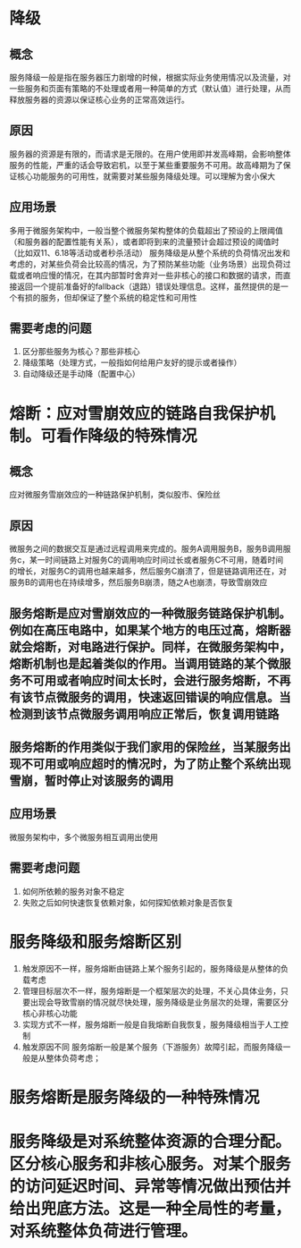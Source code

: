 # 降级
## 概念
服务降级一般是指在服务器压力剧增的时候，根据实际业务使用情况以及流量，对一些服务和页面有策略的不处理或者用一种简单的方式（默认值）进行处理，从而释放服务器的资源以保证核心业务的正常高效运行。
## 原因
服务器的资源是有限的，而请求是无限的。在用户使用即并发高峰期，会影响整体服务的性能，严重的话会导致宕机，以至于某些重要服务不可用。故高峰期为了保证核心功能服务的可用性，就需要对某些服务降级处理。可以理解为舍小保大
## 应用场景
多用于微服务架构中，一般当整个微服务架构整体的负载超出了预设的上限阈值（和服务器的配置性能有关系），或者即将到来的流量预计会超过预设的阈值时（比如双11、6.18等活动或者秒杀活动）
服务降级是从整个系统的负荷情况出发和考虑的，对某些负荷会比较高的情况，为了预防某些功能（业务场景）出现负荷过载或者响应慢的情况，在其内部暂时舍弃对一些非核心的接口和数据的请求，而直接返回一个提前准备好的fallback（退路）错误处理信息。这样，虽然提供的是一个有损的服务，但却保证了整个系统的稳定性和可用性

## 需要考虑的问题
1. 区分那些服务为核心？那些非核心
2. 降级策略（处理方式，一般指如何给用户友好的提示或者操作）
3. 自动降级还是手动降（配置中心）

# 熔断：应对雪崩效应的链路自我保护机制。可看作降级的特殊情况
## 概念
应对微服务雪崩效应的一种链路保护机制，类似股市、保险丝
## 原因
微服务之间的数据交互是通过远程调用来完成的。服务A调用服务B，服务B调用服务c，某一时间链路上对服务C的调用响应时间过长或者服务C不可用，随着时间的增长，对服务C的调用也越来越多，然后服务C崩溃了，但是链路调用还在，对服务B的调用也在持续增多，然后服务B崩溃，随之A也崩溃，导致雪崩效应

## 服务熔断是应对雪崩效应的一种微服务链路保护机制。例如在高压电路中，如果某个地方的电压过高，熔断器就会熔断，对电路进行保护。同样，在微服务架构中，熔断机制也是起着类似的作用。当调用链路的某个微服务不可用或者响应时间太长时，会进行服务熔断，不再有该节点微服务的调用，快速返回错误的响应信息。当检测到该节点微服务调用响应正常后，恢复调用链路

## 服务熔断的作用类似于我们家用的保险丝，当某服务出现不可用或响应超时的情况时，为了防止整个系统出现雪崩，暂时停止对该服务的调用

## 应用场景
微服务架构中，多个微服务相互调用出使用

## 需要考虑问题
1. 如何所依赖的服务对象不稳定
2. 失败之后如何快速恢复依赖对象，如何探知依赖对象是否恢复


# 服务降级和服务熔断区别
1. 触发原因不一样，服务熔断由链路上某个服务引起的，服务降级是从整体的负载考虑
2. 管理目标层次不一样，服务熔断是一个框架层次的处理，不关心具体业务，只要出现会导致雪崩的情况就尽快处理，服务降级是业务层次的处理，需要区分核心非核心功能
3. 实现方式不一样，服务熔断一般是自我熔断自我恢复，服务降级相当于人工控制
4. 触发原因不同 服务熔断一般是某个服务（下游服务）故障引起，而服务降级一般是从整体负荷考虑；

# 服务熔断是服务降级的一种特殊情况

# 服务降级是对系统整体资源的合理分配。区分核心服务和非核心服务。对某个服务的访问延迟时间、异常等情况做出预估并给出兜底方法。这是一种全局性的考量，对系统整体负荷进行管理。